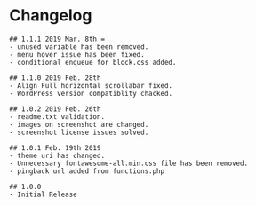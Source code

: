 # Changelog

	## 1.1.1 2019 Mar. 8th =
    - unused variable has been removed.
    - menu hover issue has been fixed.
    - conditional enqueue for block.css added.

	## 1.1.0 2019 Feb. 28th
	- Align Full horizontal scrollabar fixed.
	- WordPress version compatiblity chacked.

	## 1.0.2 2019 Feb. 26th
	- readme.txt validation.
	- images on screenshot are changed.
	- screenshot license issues solved.

    ## 1.0.1 Feb. 19th 2019
    - theme uri has changed.
    - Unnecessary fontawesome-all.min.css file has been removed.
    - pingback url added from functions.php

    ## 1.0.0
    - Initial Release